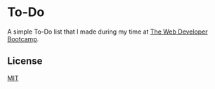 # To-Do

A simple To-Do list that I made during my time at [The Web Developer Bootcamp](https://www.udemy.com/the-web-developer-bootcamp/).

## License

[MIT](LICENSE)
